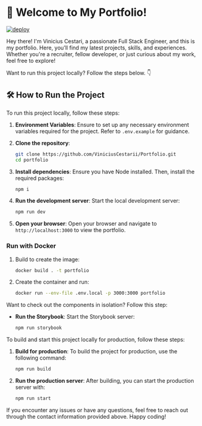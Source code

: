 # 🚀 Welcome to My Portfolio!

[![deploy](https://github.com/ViniciusCestarii/Portfolio/actions/workflows/deploy.yaml/badge.svg)](https://github.com/ViniciusCestarii/Portfolio/actions/workflows/deploy.yaml)

Hey there! I'm Vinicius Cestari, a passionate Full Stack Engineer, and this is my portfolio. Here, you’ll find my latest projects, skills, and experiences. Whether you're a recruiter, fellow developer, or just curious about my work, feel free to explore!

Want to run this project locally? Follow the steps below. 👇

## 🛠️ How to Run the Project

To run this project locally, follow these steps:

1. **Environment Variables**:
    Ensure to set up any necessary environment variables required for the project. Refer to `.env.example` for guidance.

2. **Clone the repository**:
    ```bash
    git clone https://github.com/ViniciusCestarii/Portfolio.git
    cd portfolio
    ```

3. **Install dependencies**:
    Ensure you have Node installed. Then, install the required packages:
    ```bash
    npm i
    ```

4. **Run the development server**:
    Start the local development server:
    ```bash
    npm run dev
    ```

5. **Open your browser**:
    Open your browser and navigate to `http://localhost:3000` to view the portfolio.

### Run with Docker

1. Build to create the image:
    ```bash 
    docker build . -t portfolio
    ```

2. Create the container and run:
    ```bash
    docker run --env-file .env.local -p 3000:3000 portfolio
    ```

Want to check out the components in isolation? Follow this step:

- **Run the Storybook**:
    Start the Storybook server:
    ```bash
    npm run storybook
    ```

To build and start this project locally for production, follow these steps:

1. **Build for production**:
    To build the project for production, use the following command:
    ```bash
    npm run build
    ```

2. **Run the production server**:
    After building, you can start the production server with:
    ```bash
    npm run start
    ```

If you encounter any issues or have any questions, feel free to reach out through the contact information provided above. Happy coding!
